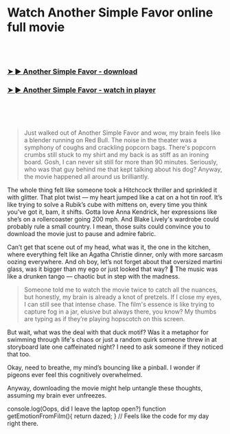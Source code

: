 <h1>Watch Another Simple Favor online full movie</h1>


<br><br>

<h3><a href="https://Pariss-nistpavapho1986.github.io/meuwoyegsr/">➤ ► Another Simple Favor - download</a></h3> 
<h3><a href="https://Pariss-nistpavapho1986.github.io/meuwoyegsr/">➤ ► Another Simple Favor - watch in player</a></h3>


<br><br><br>


> Just walked out of Another Simple Favor and wow, my brain feels like a blender running on Red Bull. The noise in the theater was a symphony of coughs and crackling popcorn bags. There's popcorn crumbs still stuck to my shirt and my back is as stiff as an ironing board. Gosh, I can never sit still for more than 90 minutes. Seriously, who was that guy behind me that kept talking about his dog? Anyway, the movie happened all around us brilliantly.

The whole thing felt like someone took a Hitchcock thriller and sprinkled it with glitter. That plot twist — my heart jumped like a cat on a hot tin roof. It’s like trying to solve a Rubik’s cube with mittens on, every time you think you've got it, bam, it shifts. Gotta love Anna Kendrick, her expressions like she’s on a rollercoaster going 200 mph.  And Blake Lively's wardrobe could probably rule a small country. I mean, those suits could convince you to download the movie just to pause and admire fabric.

Can’t get that scene out of my head, what was it, the one in the kitchen, where everything felt like an Agatha Christie dinner, only with more sarcasm oozing everywhere. And oh boy, let’s not forget about that oversized martini glass, was it bigger than my ego or just looked that way? 🤔 The music was like a drunken tango — chaotic but in step with the madness.

> Someone told me to watch the movie twice to catch all the nuances, but honestly, my brain is already a knot of pretzels. If I close my eyes, I can still see that intense chase. The film's essence is like trying to capture fog in a jar, elusive but always there, you know? My thumbs are typing as if they’re playing hopscotch on this screen.

But wait, what was the deal with that duck motif? Was it a metaphor for swimming through life's chaos or just a random quirk someone threw in at storyboard late one caffeinated night? I need to ask someone if they noticed that too.

Okay, need to breathe, my mind’s bouncing like a pinball. I wonder if pigeons ever feel this cognitively overwhelmed.

Anyway, downloading the movie might help untangle these thoughts, assuming my brain ever unfreezes.

console.log(Oops, did I leave the laptop open?) function getEmotionFromFilm(){ return dazed; } // Feels like the code for my day right there.
